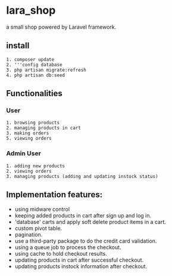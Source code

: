 # lara_shop
a small shop powered by Laravel framework.

## install
	1. composer update
	2. '''config database
	3. php artisan migrate:refresh
	4. php artisan db:seed
	
## Functionalities
### User
	1. browsing products	
	2. managing products in cart
	3. making orders
	5. viewing orders 


### Admin User
	1. adding new products
	2. viewing orders
	3. managing products (adding and updating instock status)

## Implementation features:

* using midware control
* keeping added products in cart after sign up and log in.
* 'database' carts and apply soft delete product items in a cart.
* custom pivot table.
* pagination.
* use a third-party package to do the credit card validation.
* using a queue job to process the checkout.
* using cache to hold checkout results.
* updating products in cart after successful checkout.
* updating products instock information after checkout.
	

